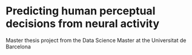 # Predicting human perceptual decisions from neural activity

Master thesis project from the Data Science Master at the Universitat de Barcelona
